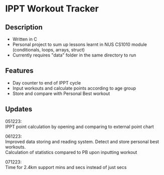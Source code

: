 # IPPT Workout Tracker 


## Description                                                                                                       
- Written in C                                                                                                       
- Personal project to sum up lessons learnt in NUS CS1010 module (conditionals, loops, arrays, struct)                                                                                                                         
- Currently requires "data" folder in the same directory to run
                                                                                                                                 
## Features
- Day counter to end of IPPT cycle                                                                                                                               
- Input workouts and calculate points according to age group                                                                                                        
- Store and compare with Personal Best workout                                                                                                                           








## Updates                                                                                                                         
051223:                                                                                                                                                                                                                                                
IPPT point calculation by opening and comparing to external point chart

061223:                                                                                                                                                                                                                                                
Improved data storing and reading system. 
Detect and store personal best workouts.                                                                                      
Calculation of statistics compared to PB upon inputting workout

071223:                                                                                                                                                               
Time for 2.4km support mins and secs instead of just secs                                                                                                                                                               


